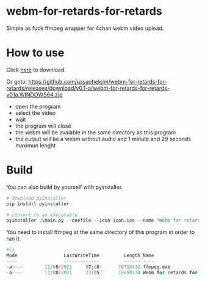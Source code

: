 # webm-for-retards-for-retards
Simple as fuck ffmpeg wrapper for 4chan webm video upload.

# How to use

Click [here](https://github.com/ussaohelcim/webm-for-retards-for-retards/releases/download/v0.1-a/webm-for-retards-for-retards-v01a.WINDOWS64.zip) to download.

Or goto: https://github.com/ussaohelcim/webm-for-retards-for-retards/releases/download/v0.1-a/webm-for-retards-for-retards-v01a.WINDOWS64.zip

- open the program
- select the video
- wait
- the program will close
- the webm will be avaiable in the same directory as this program
- the output will be a webm without audio and 1 minute and 29 seconds maximun lenght

# Build

You can also build by yourself with pyinstaller.

```python
# download pyinstaller
pip install pyinstaller

# convert to an executable 
pyinstaller .\main.py --onefile --icon icon.ico --name "Webm for retards for retards windows64" 
```

You need to install ffmpeg at the same directory of this program in order to run it.

```python
#ls
Mode                 LastWriteTime         Length Name
----                 -------------         ------ ----
-a----        11/08/2021     07:08       76754432 ffmpeg.exe
-a----        11/08/2021     23:05       10698134 Webm for retards for retards.exe 
```